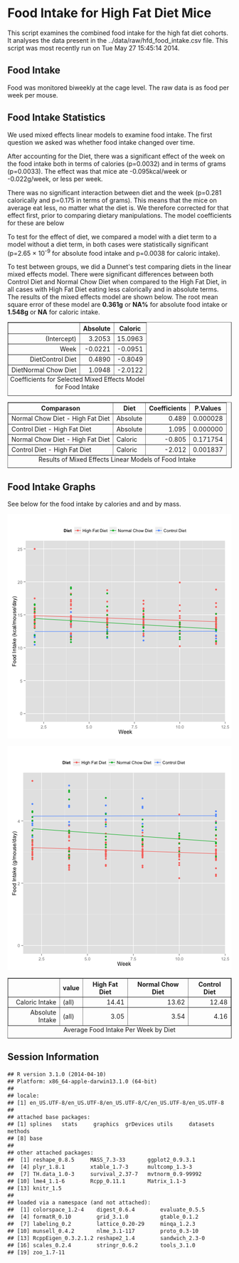 Food Intake for High Fat Diet Mice
========================================================




This script examines the combined food intake for the high fat diet cohorts.  It analyses the data present in the ../data/raw/hfd_food_intake.csv file.  This script was most recently run on Tue May 27 15:45:14 2014.  




Food Intake
-------------

Food was monitored biweekly at the cage level. The raw data is as food per week per mouse. 

Food Intake Statistics
-----------------------

We used mixed effects linear models to examine food intake.  The first question we asked was whether food intake changed over time.




After accounting for the Diet, there was a significant effect of the week on the food intake both in terms of calories (p=0.0032) and in terms of grams (p=0.0033).  The effect was that mice ate -0.095kcal/week or -0.022g/week, or less per week. 

There was no significant interaction between diet and the week (p=0.281 calorically and p=0.175 in terms of grams). This means that the mice on average eat less, no matter what the diet is.  We therefore corrected for that effect first, prior to comparing dietary manipulations.  The model coefficients for these are below

To test for the effect of diet, we compared a model with a diet term to a model without a diet term, in both cases were statistically significant (p=2.65 &times; 10<sup>-9</sup> for absolute food intake and p=0.0038 for caloric intake).  

To test between groups, we did a Dunnet's test comparing diets in the linear mixed effects model.  There were significant differences between both Control Diet and Normal Chow Diet when compared to the High Fat Diet, in all cases with High Fat Diet eating less calorically and in absolute terms.  The results of the mixed effects model are shown below.  The root mean square error of these model are **0.361g** or **NA\%** for absolute food intake or **1.548g** or **NA** for caloric intake.

<!-- html table generated in R 3.1.0 by xtable 1.7-3 package -->
<!-- Tue May 27 15:45:17 2014 -->
<TABLE border=1>
<CAPTION ALIGN="bottom"> Coefficients for Selected Mixed Effects Model for Food Intake </CAPTION>
<TR> <TH>  </TH> <TH> Absolute </TH> <TH> Caloric </TH>  </TR>
  <TR> <TD align="right"> (Intercept) </TD> <TD align="right"> 3.2053 </TD> <TD align="right"> 15.0963 </TD> </TR>
  <TR> <TD align="right"> Week </TD> <TD align="right"> -0.0221 </TD> <TD align="right"> -0.0951 </TD> </TR>
  <TR> <TD align="right"> DietControl Diet </TD> <TD align="right"> 0.4890 </TD> <TD align="right"> -0.8049 </TD> </TR>
  <TR> <TD align="right"> DietNormal Chow Diet </TD> <TD align="right"> 1.0948 </TD> <TD align="right"> -2.0122 </TD> </TR>
   <A NAME=tab:food-nlme-coefficients></A>
</TABLE>
<!-- html table generated in R 3.1.0 by xtable 1.7-3 package -->
<!-- Tue May 27 15:45:17 2014 -->
<TABLE border=1>
<CAPTION ALIGN="bottom"> Results of Mixed Effects Linear Models of Food Intake </CAPTION>
<TR> <TH> Comparason </TH> <TH> Diet </TH> <TH> Coefficients </TH> <TH> P.Values </TH>  </TR>
  <TR> <TD> Normal Chow Diet - High Fat Diet </TD> <TD> Absolute </TD> <TD align="right"> 0.489 </TD> <TD align="right"> 0.000028 </TD> </TR>
  <TR> <TD> Control Diet - High Fat Diet </TD> <TD> Absolute </TD> <TD align="right"> 1.095 </TD> <TD align="right"> 0.000000 </TD> </TR>
  <TR> <TD> Normal Chow Diet - High Fat Diet </TD> <TD> Caloric </TD> <TD align="right"> -0.805 </TD> <TD align="right"> 0.171754 </TD> </TR>
  <TR> <TD> Control Diet - High Fat Diet </TD> <TD> Caloric </TD> <TD align="right"> -2.012 </TD> <TD align="right"> 0.001837 </TD> </TR>
   <A NAME=tab:food-intake-statistics></A>
</TABLE>



Food Intake Graphs
---------------------

See below for the food intake by calories and and by mass.


![plot of chunk food-caloric-weekly](figure/food-caloric-weekly.png) 



![plot of chunk food-abs-weekly](figure/food-abs-weekly.png) 




<!-- html table generated in R 3.1.0 by xtable 1.7-3 package -->
<!-- Tue May 27 15:45:18 2014 -->
<TABLE border=1>
<CAPTION ALIGN="bottom"> Average Food Intake Per Week by Diet </CAPTION>
<TR> <TH>  </TH> <TH> value </TH> <TH> High Fat Diet </TH> <TH> Normal Chow Diet </TH> <TH> Control Diet </TH>  </TR>
  <TR> <TD align="right"> Caloric Intake </TD> <TD> (all) </TD> <TD align="right"> 14.41 </TD> <TD align="right"> 13.62 </TD> <TD align="right"> 12.48 </TD> </TR>
  <TR> <TD align="right"> Absolute Intake </TD> <TD> (all) </TD> <TD align="right"> 3.05 </TD> <TD align="right"> 3.54 </TD> <TD align="right"> 4.16 </TD> </TR>
   <A NAME=tab:food-intake-summary></A>
</TABLE>



Session Information
---------------------


```
## R version 3.1.0 (2014-04-10)
## Platform: x86_64-apple-darwin13.1.0 (64-bit)
## 
## locale:
## [1] en_US.UTF-8/en_US.UTF-8/en_US.UTF-8/C/en_US.UTF-8/en_US.UTF-8
## 
## attached base packages:
## [1] splines   stats     graphics  grDevices utils     datasets  methods  
## [8] base     
## 
## other attached packages:
##  [1] reshape_0.8.5     MASS_7.3-33       ggplot2_0.9.3.1  
##  [4] plyr_1.8.1        xtable_1.7-3      multcomp_1.3-3   
##  [7] TH.data_1.0-3     survival_2.37-7   mvtnorm_0.9-99992
## [10] lme4_1.1-6        Rcpp_0.11.1       Matrix_1.1-3     
## [13] knitr_1.5        
## 
## loaded via a namespace (and not attached):
##  [1] colorspace_1.2-4    digest_0.6.4        evaluate_0.5.5     
##  [4] formatR_0.10        grid_3.1.0          gtable_0.1.2       
##  [7] labeling_0.2        lattice_0.20-29     minqa_1.2.3        
## [10] munsell_0.4.2       nlme_3.1-117        proto_0.3-10       
## [13] RcppEigen_0.3.2.1.2 reshape2_1.4        sandwich_2.3-0     
## [16] scales_0.2.4        stringr_0.6.2       tools_3.1.0        
## [19] zoo_1.7-11
```



